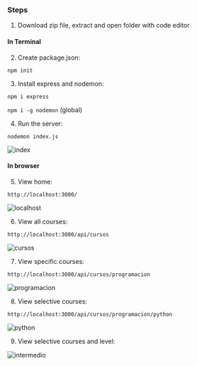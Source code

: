### Steps

1. Download zip file, extract and open folder with code editor

#### In Terminal

2. Create package.json:

`npm init`

3. Install express and nodemon:

`npm i express`

`npm i -g nodemon` (global)

4. Run the server:

`nodemon index.js`

![index](https://user-images.githubusercontent.com/68760595/211103028-d1784c57-c84f-4a88-98c4-9212ab23e8c4.JPG)

#### In browser

5. View home:

`http://localhost:3000/`

![localhost](https://user-images.githubusercontent.com/68760595/211102210-30d20cb1-2838-4dc5-a451-e0a0325529d4.JPG)

6. View all courses:

`http://localhost:3000/api/cursos`

![cursos](https://user-images.githubusercontent.com/68760595/211103423-1e995e88-087a-4ae8-a9cf-42f6e8817ff8.JPG)


7. View specific courses:

`http://localhost:3000/api/cursos/programacion`

![programacion](https://user-images.githubusercontent.com/68760595/211103863-689d6dab-39ce-4795-bdd6-8b95417386a4.JPG)

8. View selective courses:

`http://localhost:3000/api/cursos/programacion/python`

![python](https://user-images.githubusercontent.com/68760595/211104191-82f908ef-ea98-4e06-81cb-b488039557d4.JPG)

9. View selective courses and level:

![intermedio](https://user-images.githubusercontent.com/68760595/211104483-910f1b59-fd3a-4c53-bf7f-4cb62fad1669.JPG)

